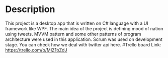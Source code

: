 # Description
This project is a desktop app that is written on C# language with a UI framework like WPF. The main idea of the project is defining mood of nation using tweets. 
MVVM pattern and some other patterns of program architecture were used in this application. Scrum was used on development stage.
You can check how we deal with twitter api here.
#Trello board
Link: https://trello.com/b/MIZ1bZdJ
